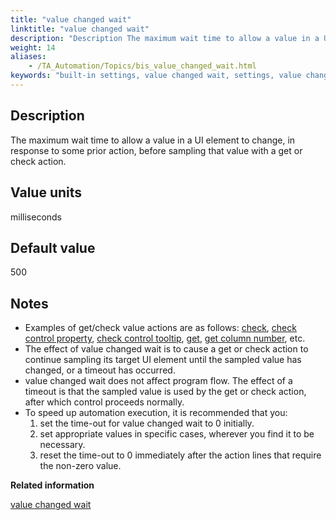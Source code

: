 ```yaml
--- 
title: "value changed wait"
linktitle: "value changed wait"
description: "Description The maximum wait time to allow a value in a UI element to change, in response to some prior action, before sampling that value with a get or check action. Value units milliseconds Default ..."
weight: 14
aliases: 
    - /TA_Automation/Topics/bis_value_changed_wait.html
keywords: "built-in settings, value changed wait, settings, value changed wait (settings), value changed wait, maximum wait time for value in UI element to change, maximum wait time for value in UI element to change in response to actions"
---
```


## Description

The maximum wait time to allow a value in a UI element to change, in response to some prior action, before sampling that value with a get or check action.

## Value units

milliseconds

## Default value

500

## Notes

-   Examples of get/check value actions are as follows: [check](/automation-guide/action-based-testing-language/built-in-actions/user-interface-actions/control-element/check), [check control property](/automation-guide/action-based-testing-language/built-in-actions/user-interface-actions/control-element/check-control-property), [check control tooltip](/automation-guide/action-based-testing-language/built-in-actions/user-interface-actions/control-element/check-control-tooltip), [get](/automation-guide/action-based-testing-language/built-in-actions/user-interface-actions/control-element/get), [get column number](/automation-guide/action-based-testing-language/built-in-actions/user-interface-actions/list-table-grid/get-column-number), etc.
-   The effect of value changed wait is to cause a get or check action to continue sampling its target UI element until the sampled value has changed, or a timeout has occurred.
-   value changed wait does not affect program flow. The effect of a timeout is that the sampled value is used by the get or check action, after which control proceeds normally.
-   To speed up automation execution, it is recommended that you:
    1.  set the time-out for value changed wait to 0 initially.
    2.  set appropriate values in specific cases, wherever you find it to be necessary.
    3.  reset the time-out to 0 immediately after the action lines that require the non-zero value.




**Related information**  


[value changed wait](/automation-guide/action-based-testing-language/the-test-language/timing/timing-settings-by-type/non-critical-wait-settings/value-changed-wait)

